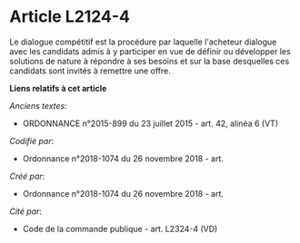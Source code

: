 # Article L2124-4

Le dialogue compétitif est la procédure par laquelle l'acheteur dialogue avec les candidats admis à y participer en vue de
définir ou développer les solutions de nature à répondre à ses besoins et sur la base desquelles ces candidats sont invités à
remettre une offre.

**Liens relatifs à cet article**

_Anciens textes_:

  - ORDONNANCE n°2015-899 du 23 juillet 2015 - art. 42, alinéa 6 (VT)

_Codifié par_:

  - Ordonnance n°2018-1074 du 26 novembre 2018 - art.

_Créé par_:

  - Ordonnance n°2018-1074 du 26 novembre 2018 - art.

_Cité par_:

  - Code de la commande publique - art. L2324-4 (VD)
